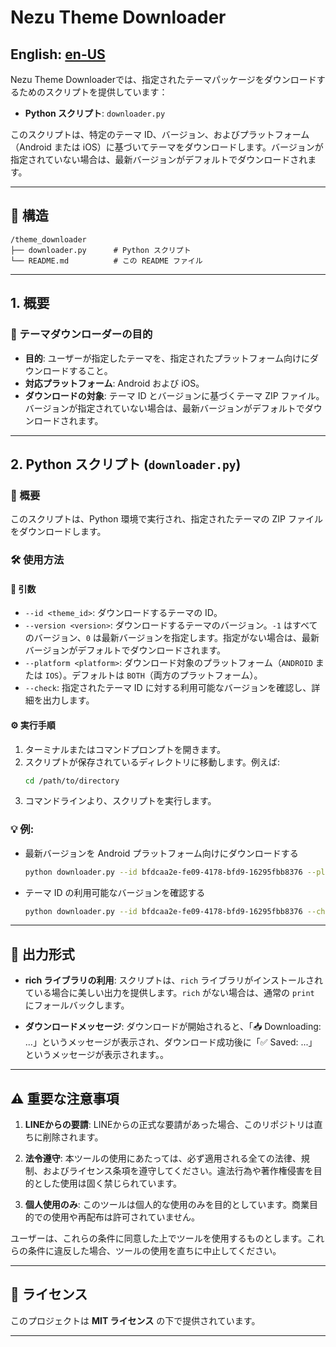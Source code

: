 # Nezu Theme Downloader

## English: [en-US](README-en.md)

Nezu Theme Downloaderでは、指定されたテーマパッケージをダウンロードするためのスクリプトを提供しています：

- **Python スクリプト**: `downloader.py`

このスクリプトは、特定のテーマ ID、バージョン、およびプラットフォーム（Android または iOS）に基づいてテーマをダウンロードします。バージョンが指定されていない場合は、最新バージョンがデフォルトでダウンロードされます。

---

## 📂 構造

```
/theme_downloader
├── downloader.py      # Python スクリプト
└── README.md          # この README ファイル
```

---

## 1. 概要

### 🎯 テーマダウンローダーの目的

- **目的**: ユーザーが指定したテーマを、指定されたプラットフォーム向けにダウンロードすること。
- **対応プラットフォーム**: Android および iOS。
- **ダウンロードの対象**: テーマ ID とバージョンに基づくテーマ ZIP ファイル。バージョンが指定されていない場合は、最新バージョンがデフォルトでダウンロードされます。

---

## 2. Python スクリプト (`downloader.py`)

### 📜 概要

このスクリプトは、Python 環境で実行され、指定されたテーマの ZIP ファイルをダウンロードします。

### 🛠️ 使用方法

#### 🔧 引数

- `--id <theme_id>`: ダウンロードするテーマの ID。
- `--version <version>`: ダウンロードするテーマのバージョン。`-1` はすべてのバージョン、`0` は最新バージョンを指定します。指定がない場合は、最新バージョンがデフォルトでダウンロードされます。
- `--platform <platform>`: ダウンロード対象のプラットフォーム（`ANDROID` または `IOS`）。デフォルトは `BOTH`（両方のプラットフォーム）。
- `--check`: 指定されたテーマ ID に対する利用可能なバージョンを確認し、詳細を出力します。

#### ⚙️ 実行手順

1. ターミナルまたはコマンドプロンプトを開きます。
2. スクリプトが保存されているディレクトリに移動します。例えば:
   ```bash
   cd /path/to/directory
   ```
3. コマンドラインより、スクリプトを実行します。

### 💡 例:

- 最新バージョンを Android プラットフォーム向けにダウンロードする
  ```bash
  python downloader.py --id bfdcaa2e-fe09-4178-bfd9-16295fbb8376 --platform ANDROID
  ```

- テーマ ID の利用可能なバージョンを確認する
  ```bash
  python downloader.py --id bfdcaa2e-fe09-4178-bfd9-16295fbb8376 --check
  ```

---

## 📜 出力形式

- **rich ライブラリの利用**: スクリプトは、`rich` ライブラリがインストールされている場合に美しい出力を提供します。`rich` がない場合は、通常の `print` にフォールバックします。

- **ダウンロードメッセージ**: ダウンロードが開始されると、「📥 Downloading: ...」というメッセージが表示され、ダウンロード成功後に「✅ Saved: ...」というメッセージが表示されます。。

---

## ⚠️ 重要な注意事項

1. **LINEからの要請**: 
   LINEからの正式な要請があった場合、このリポジトリは直ちに削除されます。

2. **法令遵守**:
   本ツールの使用にあたっては、必ず適用される全ての法律、規制、およびライセンス条項を遵守してください。違法行為や著作権侵害を目的とした使用は固く禁じられています。

3. **個人使用のみ**:
   このツールは個人的な使用のみを目的としています。商業目的での使用や再配布は許可されていません。

ユーザーは、これらの条件に同意した上でツールを使用するものとします。これらの条件に違反した場合、ツールの使用を直ちに中止してください。

---

## 📝 ライセンス

このプロジェクトは **MIT ライセンス** の下で提供されています。

---
